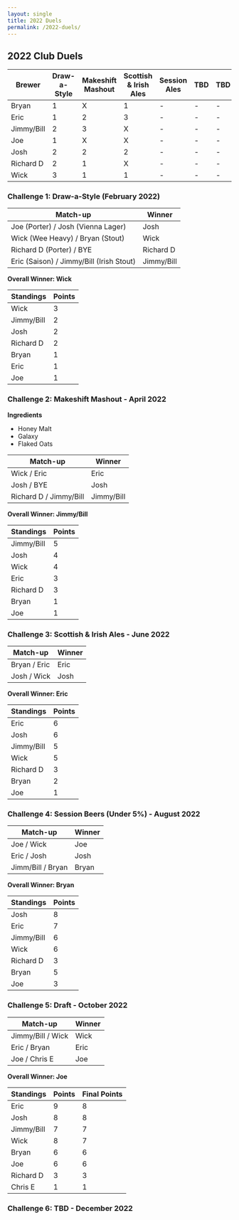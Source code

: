 ```yaml
---
layout: single
title: 2022 Duels
permalink: /2022-duels/
---
```

## 2022 Club Duels


| Brewer | Draw-a-Style | Makeshift Mashout | Scottish & Irish Ales | Session Ales | TBD | TBD | Total Points |
| ----------- | ----------- | ----------- | ----------- | ----------- | ----------- |----------- | ----------- |
| Bryan | 1 | X | 1 | - | - | - | 2 |
| Eric | 1 | 2 | 3 | - | - | - | 6 |
| Jimmy/Bill | 2 | 3 | X | - | - | - | 5 |
| Joe | 1 | X | X | - | - | - | 1 |
| Josh | 2 | 2 | 2 | - | - | - | 6 |
| Richard D | 2 | 1 | X | - | - | - | 3 |
| Wick | 3 | 1 | 1 | - | - | - | 5 |

### Challenge 1: Draw-a-Style (February 2022)

| Match-up      | Winner |
| ----------- | ----------- |
| Joe (Porter) / Josh (Vienna Lager)   | Josh      |
| Wick (Wee Heavy) / Bryan (Stout)     | Wick       |
| Richard D (Porter) / BYE   | Richard D        |
| Eric (Saison) / Jimmy/Bill (Irish Stout)   | Jimmy/Bill        |

**Overall Winner: Wick**

| Standings | Points |
| ----------- | ----------- |
| Wick | 3 |
| Jimmy/Bill | 2 |
| Josh | 2 |
| Richard D | 2 |
| Bryan | 1 |
| Eric | 1 |
| Joe | 1 |

### Challenge 2: Makeshift Mashout - April 2022
**Ingredients**
- Honey Malt
- Galaxy
- Flaked Oats

| Match-up      | Winner |
| ----------- | ----------- |
| Wick  / Eric     | Eric       |
| Josh / BYE   | Josh     |
| Richard D / Jimmy/Bill   | Jimmy/Bill        |

**Overall Winner: Jimmy/Bill**

| Standings | Points |
| ----------- | ----------- |
| Jimmy/Bill | 5 |
| Josh | 4 |
| Wick | 4 |
| Eric | 3 |
| Richard D | 3 |
| Bryan | 1 |
| Joe | 1 |

### Challenge 3: Scottish & Irish Ales - June 2022

| Match-up      | Winner |
| ----------- | ----------- |
| Bryan  / Eric     | Eric       |
| Josh / Wick   | Josh       |


**Overall Winner: Eric**

| Standings | Points |
| ----------- | ----------- |
| Eric | 6 |
| Josh | 6 |
| Jimmy/Bill | 5 |
| Wick | 5 |
| Richard D | 3 |
| Bryan | 2 |
| Joe | 1 |

### Challenge 4: Session Beers (Under 5%) - August 2022

| Match-up      | Winner |
| ----------- | ----------- |
| Joe / Wick     | Joe       |
| Eric / Josh   | Josh       |
| Jimm/Bill / Bryan   | Bryan       |

**Overall Winner: Bryan**

| Standings | Points |
| ----------- | ----------- |
| Josh | 8 |
| Eric | 7 |
| Jimmy/Bill | 6 |
| Wick | 6 |
| Richard D | 3 |
| Bryan | 5 |
| Joe | 3 |

### Challenge 5: Draft - October 2022

| Match-up      | Winner |
| ----------- | ----------- |
| Jimmy/Bill  / Wick     | Wick       |
| Eric / Bryan   | Eric       |
| Joe / Chris E   | Joe       |

**Overall Winner: Joe**

| Standings | Points | Final Points |
| ----------- | ----------- | ----------- |
| Eric | 9 | 8 |
| Josh | 8 | 8 |
| Jimmy/Bill | 7 | 7 |
| Wick | 8 | 7 |
| Bryan | 6 | 6 |
| Joe | 6 | 6 |
| Richard D | 3 | 3 |
| Chris E | 1 | 1 |

### Challenge 6: TBD - December 2022
